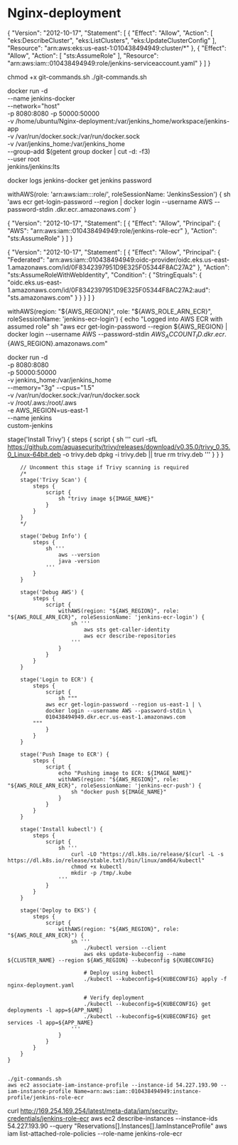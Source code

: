 # Nginx-deployment
{
  "Version": "2012-10-17",
  "Statement": [
    {
      "Effect": "Allow",
      "Action": [
        "eks:DescribeCluster",
        "eks:ListClusters",
        "eks:UpdateClusterConfig"
      ],
      "Resource": "arn:aws:eks:us-east-1:010438494949:cluster/*"
    },
    {
      "Effect": "Allow",
      "Action": [
        "sts:AssumeRole"
      ],
      "Resource": "arn:aws:iam::010438494949:role/jenkins-serviceaccount.yaml"
    }
  ]
}


chmod +x git-commands.sh
./git-commands.sh


docker run -d \
  --name jenkins-docker \
  --network="host" \
  -p 8080:8080 -p 50000:50000 \
  -v /home/ubuntu/Nginx-deployment:/var/jenkins_home/workspace/jenkins-app \
  -v /var/run/docker.sock:/var/run/docker.sock \
  -v /var/jenkins_home:/var/jenkins_home \
  --group-add $(getent group docker | cut -d: -f3) \
  --user root \
  jenkins/jenkins:lts


docker logs jenkins-docker get jenkins password


withAWS(role: 'arn:aws:iam::<account-id>:role/<role-name>', roleSessionName: 'JenkinsSession') {
    sh 'aws ecr get-login-password --region <region> | docker login --username AWS --password-stdin <account-id>.dkr.ecr.<region>.amazonaws.com'
}


{
"Version": "2012-10-17",
"Statement": [
{
"Effect": "Allow",
"Principal": {
"AWS": "arn:aws:iam::010438494949:role/jenkins-role-ecr"
},
"Action": "sts:AssumeRole"
}
]
}

{
    "Version": "2012-10-17",
    "Statement": [
        {
            "Effect": "Allow",
            "Principal": {
                "Federated": "arn:aws:iam::010438494949:oidc-provider/oidc.eks.us-east-1.amazonaws.com/id/0F8342397951D9E325F05344F8AC27A2"
            },
            "Action": "sts:AssumeRoleWithWebIdentity",
            "Condition": {
                "StringEquals": {
                    "oidc.eks.us-east-1.amazonaws.com/id/0F8342397951D9E325F05344F8AC27A2:aud": "sts.amazonaws.com"
                }
            }
        }
    ]
}


withAWS(region: "${AWS_REGION}", role: "${AWS_ROLE_ARN_ECR}", roleSessionName: 'jenkins-ecr-login') {
                        echo "Logged into AWS ECR with assumed role"
                        sh "aws ecr get-login-password --region ${AWS_REGION} | docker login --username AWS --password-stdin ${AWS_ACCOUNT_ID}.dkr.ecr.${AWS_REGION}.amazonaws.com"





docker run -d \
  -p 8080:8080 \
  -p 50000:50000 \
  -v jenkins_home:/var/jenkins_home \
  --memory="3g" --cpus="1.5" \
  -v /var/run/docker.sock:/var/run/docker.sock \
  -v /root/.aws:/root/.aws \
  -e AWS_REGION=us-east-1 \
  --name jenkins \
  custom-jenkins  


stage('Install Trivy') {
            steps {
                script {
                    sh '''
                        curl -sfL https://github.com/aquasecurity/trivy/releases/download/v0.35.0/trivy_0.35.0_Linux-64bit.deb -o trivy.deb
                        dpkg -i trivy.deb || true
                        rm trivy.deb
                    '''
                }
            }
        }

        // Uncomment this stage if Trivy scanning is required
        /*
        stage('Trivy Scan') {
            steps {
                script {
                    sh "trivy image ${IMAGE_NAME}"
                }
            }
        }
        */

        stage('Debug Info') {
            steps {
                sh '''
                    aws --version
                    java -version
                '''
            }
        }

        stage('Debug AWS') {
            steps {
                script {
                    withAWS(region: "${AWS_REGION}", role: "${AWS_ROLE_ARN_ECR}", roleSessionName: 'jenkins-ecr-login') {
                        sh '''
                            aws sts get-caller-identity
                            aws ecr describe-repositories
                        '''
                    }
                }
            }
        }

        stage('Login to ECR') {
            steps {
                script {
                    sh """
                aws ecr get-login-password --region us-east-1 | \
                docker login --username AWS --password-stdin \
                010438494949.dkr.ecr.us-east-1.amazonaws.com
            """
                }
            }
        }

        stage('Push Image to ECR') {
            steps {
                script {
                    echo "Pushing image to ECR: ${IMAGE_NAME}"
                    withAWS(region: "${AWS_REGION}", role: "${AWS_ROLE_ARN_ECR}", roleSessionName: 'jenkins-ecr-push') {
                        sh "docker push ${IMAGE_NAME}"
                    }
                }
            }
        }

        stage('Install kubectl') {
            steps {
                script {
                    sh '''
                        curl -LO "https://dl.k8s.io/release/$(curl -L -s https://dl.k8s.io/release/stable.txt)/bin/linux/amd64/kubectl"
                        chmod +x kubectl
                        mkdir -p /tmp/.kube
                    '''
                }
            }
        }

        stage('Deploy to EKS') {
            steps {
                script {
                    withAWS(region: "${AWS_REGION}", role: "${AWS_ROLE_ARN_ECR}") {
                        sh '''
                            ./kubectl version --client
                            aws eks update-kubeconfig --name ${CLUSTER_NAME} --region ${AWS_REGION} --kubeconfig ${KUBECONFIG}

                            # Deploy using kubectl
                            ./kubectl --kubeconfig=${KUBECONFIG} apply -f nginx-deployment.yaml

                            # Verify deployment
                            ./kubectl --kubeconfig=${KUBECONFIG} get deployments -l app=${APP_NAME}
                            ./kubectl --kubeconfig=${KUBECONFIG} get services -l app=${APP_NAME}
                        '''
                    }
                }
            }
        }
    }                       


    ./git-commands.sh
    aws ec2 associate-iam-instance-profile --instance-id 54.227.193.90 --iam-instance-profile Name=arn:aws:iam::010438494949:instance-profile/jenkins-role-ecr

curl http://169.254.169.254/latest/meta-data/iam/security-credentials/jenkins-role-ecr
aws ec2 describe-instances --instance-ids 54.227.193.90  --query "Reservations[].Instances[].IamInstanceProfile"
aws iam list-attached-role-policies --role-name jenkins-role-ecr


